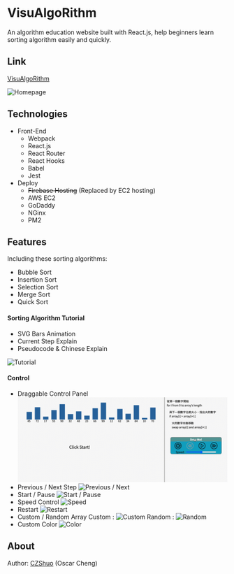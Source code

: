 # VisuAlgoRithm

An algorithm education website built with React.js, help beginners learn sorting algorithm easily and quickly.

## Link

[VisuAlgoRithm](https://algorithm-visual-90846.web.app/)

![Homepage](/md/homepage.gif)

## Technologies

-   Front-End
    -   Webpack
    -   React.js
    -   React Router
    -   React Hooks
    -   Babel
    -   Jest
-   Deploy
    -   ~~Firebase Hosting~~ (Replaced by EC2 hosting)
    -   AWS EC2
    -   GoDaddy
    -   NGinx
    -   PM2

## Features

Including these sorting algorithms:

-   Bubble Sort
-   Insertion Sort
-   Selection Sort
-   Merge Sort
-   Quick Sort

#### Sorting Algorithm Tutorial

- SVG Bars Animation
- Current Step Explain
- Pseudocode & Chinese Explain

![Tutorial](/md/tutorial.gif)

#### Control
- Draggable Control Panel
![Draggable](/md/draggable.gif)
- Previous / Next Step
![Previous / Next](/md/prenext.gif)
- Start / Pause
![Start / Pause](/md/startpause.gif)
- Speed Control
![Speed](/md/speed.gif)
- Restart
![Restart](/md/restart.gif)
- Custom / Random Array
Custom : 
![Custom](/md/custom.gif)
Random :
![Random](/md/random.gif)
- Custom Color
![Color](/md/color.gif)

## About
Author: [CZShuo](https://github.com/CZShuo) (Oscar Cheng)<br>